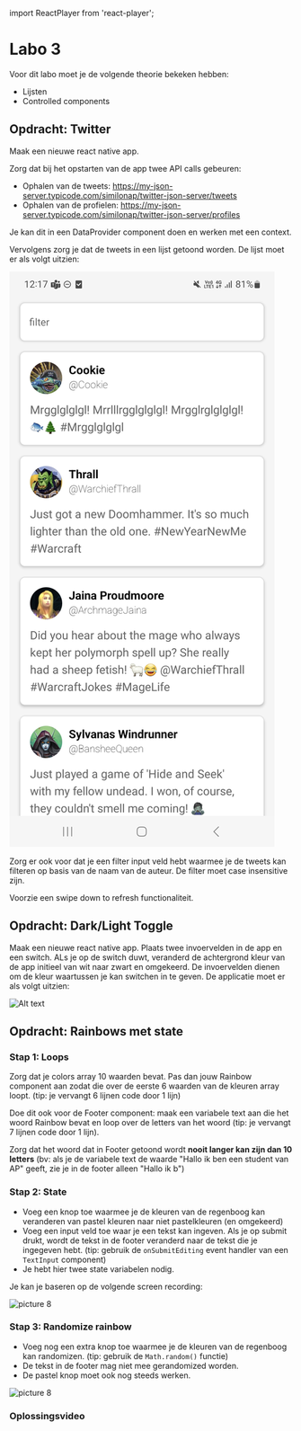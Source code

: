 import ReactPlayer from 'react-player';

# Labo 3

Voor dit labo moet je de volgende theorie bekeken hebben:
- Lijsten
- Controlled components

## Opdracht: Twitter

Maak een nieuwe react native app. 

Zorg dat bij het opstarten van de app twee API calls gebeuren:
- Ophalen van de tweets: https://my-json-server.typicode.com/similonap/twitter-json-server/tweets
- Ophalen van de profielen: https://my-json-server.typicode.com/similonap/twitter-json-server/profiles

Je kan dit in een DataProvider component doen en werken met een context.

Vervolgens zorg je dat de tweets in een lijst getoond worden. De lijst moet er als volgt uitzien:

![Alt text](../images/twitter_list.jpg)

Zorg er ook voor dat je een filter input veld hebt waarmee je de tweets kan filteren op basis van de naam van de auteur. De filter moet case insensitive zijn.

Voorzie een swipe down to refresh functionaliteit.

## Opdracht: Dark/Light Toggle

Maak een nieuwe react native app. Plaats twee invoervelden in de app en een switch. ALs je op de switch duwt, veranderd de achtergrond kleur van de app initieel van wit naar zwart en omgekeerd. De invoervelden dienen om de kleur waartussen je kan switchen in te geven. De applicatie moet er als volgt uitzien:

![Alt text](../images/darklight.gif)

## Opdracht: Rainbows met state

### Stap 1: Loops
Zorg dat je colors array 10 waarden bevat. Pas dan jouw Rainbow component aan zodat die over de eerste 6 waarden van de kleuren array loopt. (tip: je vervangt 6 lijnen code door 1 lijn)

Doe dit ook voor de Footer component: maak een variabele text aan die het woord Rainbow bevat en loop over de letters van het woord (tip: je vervangt 7 lijnen code door 1 lijn). 

Zorg dat het woord dat in Footer getoond wordt **nooit langer kan zijn dan 10 letters** (bv: als je de variabele text de waarde "Hallo ik ben een student van AP" geeft, zie je in de footer alleen "Hallo ik b")

### Stap 2: State

- Voeg een knop toe waarmee je de kleuren van de regenboog kan veranderen van pastel kleuren naar niet pastelkleuren (en omgekeerd)
- Voeg een input veld toe waar je een tekst kan ingeven. Als je op submit drukt, wordt de tekst in de footer veranderd naar de tekst die je ingegeven hebt. (tip: gebruik de `onSubmitEditing` event handler van een `TextInput` component)
- Je hebt hier twee state variabelen nodig.

Je kan je baseren op de volgende screen recording:

![picture 8](../images/interaction-statemobile.gif)

### Stap 3: Randomize rainbow

- Voeg nog een extra knop toe waarmee je de kleuren van de regenboog kan randomizen. (tip: gebruik de `Math.random()` functie)
- De tekst in de footer mag niet mee gerandomized worden.
- De pastel knop moet ook nog steeds werken.

![picture 8](../images/interaction-statemobile2.gif)

### Oplossingsvideo

<ReactPlayer controls url='https://youtu.be/3EfjoCul3TE'/>